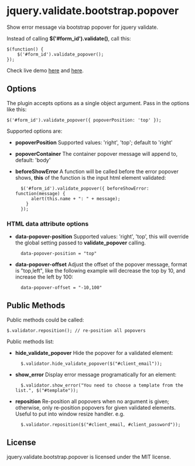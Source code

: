 # jquery.validate.bootstrap.popover

Show error message via bootstrap popover for jquery validate.

Instead of calling **$('#form_id').validate()**, call this:

    $(function() {
    	$('#form_id').validate_popover();
    });


Check live demo [here](http://mingliangfeng.me/github%20project/2013/08/08/jquery-validate-bootstrap-popover-demo/) and [here](http://mingliangfeng.me/github%20project/2013/09/28/jquery-validate-bootstrap-popover-modal/).

## Options

The plugin accepts options as a single object argument. Pass in the options like this:
```
$('#form_id').validate_popover({ popoverPosition: 'top' });
```

Supported options are:

* **popoverPosition** Supported values: 'right', 'top'; default to 'right'
* **popoverContainer** The container popover message will append to, default: 'body'
* **beforeShowError** A function will be called before the error popover shows, **this** of the function is the input html element validated: 

		$('#form_id').validate_popover({ beforeShowError: function(message) { 
		    alert(this.name + ": " + message); 
		  }
		});


### HTML data attribute options
* **data-popover-position** Supported values: 'right', 'top', this will override the global setting passed to **validate_popover** calling.

		data-popover-position = "top"


* **data-popover-offset** Adjust the offset of the popover message, format is "top,left", like the following example will decrease the top by 10, and increase the left by 100: 

		data-popover-offset = "-10,100"


## Public Methods

Public methods could be called:

    $.validator.reposition(); // re-position all popovers


Public methods list:

* **hide_validate_popover** Hide the popover for a validated element: 

		$.validator.hide_validate_popover($("#client_email"));


* **show_error** Display error message programatically for an element: 

		$.validator.show_error("You need to choose a template from the list.", $("#template"));


* **reposition** Re-position all popovers when no argument is given; otherwise, only re-position popovers for given validated elements. Useful to put into window resize handler. e.g. 

		$.validator.reposition($("#client_email, #client_password"));


## License

jquery.validate.bootstrap.popover is licensed under the MIT license.
